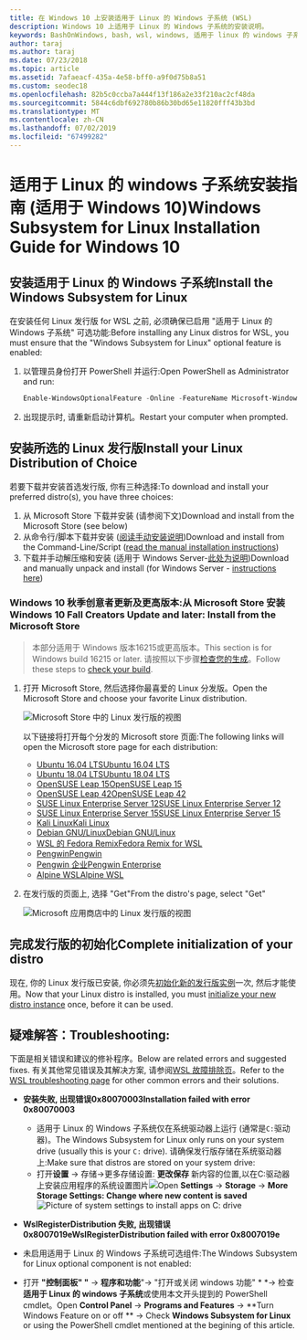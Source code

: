 ```yaml
---
title: 在 Windows 10 上安装适用于 Linux 的 Windows 子系统 (WSL)
description: Windows 10 上适用于 Linux 的 Windows 子系统的安装说明。
keywords: BashOnWindows, bash, wsl, windows, 适用于 linux 的 windows 子系统, windowssubsystem, ubuntu, debian, suse, windows 10, 安装
author: taraj
ms.author: taraj
ms.date: 07/23/2018
ms.topic: article
ms.assetid: 7afaeacf-435a-4e58-bff0-a9f0d75b8a51
ms.custom: seodec18
ms.openlocfilehash: 82b5c0ccba7a444f13f186a2e33f210ac2cf48da
ms.sourcegitcommit: 5844c6dbf692780b86b30bd65e11820fff43b3bd
ms.translationtype: MT
ms.contentlocale: zh-CN
ms.lasthandoff: 07/02/2019
ms.locfileid: "67499282"
---
```

# <a name="windows-subsystem-for-linux-installation-guide-for-windows-10"></a><span data-ttu-id="079db-104">适用于 Linux 的 windows 子系统安装指南 (适用于 Windows 10)</span><span class="sxs-lookup"><span data-stu-id="079db-104">Windows Subsystem for Linux Installation Guide for Windows 10</span></span>

## <a name="install-the-windows-subsystem-for-linux"></a><span data-ttu-id="079db-105">安装适用于 Linux 的 Windows 子系统</span><span class="sxs-lookup"><span data-stu-id="079db-105">Install the Windows Subsystem for Linux</span></span>

<span data-ttu-id="079db-106">在安装任何 Linux 发行版 for WSL 之前, 必须确保已启用 "适用于 Linux 的 Windows 子系统" 可选功能:</span><span class="sxs-lookup"><span data-stu-id="079db-106">Before installing any Linux distros for WSL, you must ensure that the "Windows Subsystem for Linux" optional feature is enabled:</span></span>

1. <span data-ttu-id="079db-107">以管理员身份打开 PowerShell 并运行:</span><span class="sxs-lookup"><span data-stu-id="079db-107">Open PowerShell as Administrator and run:</span></span>
    ```powershell
    Enable-WindowsOptionalFeature -Online -FeatureName Microsoft-Windows-Subsystem-Linux
    ```

2. <span data-ttu-id="079db-108">出现提示时, 请重新启动计算机。</span><span class="sxs-lookup"><span data-stu-id="079db-108">Restart your computer when prompted.</span></span>

## <a name="install-your-linux-distribution-of-choice"></a><span data-ttu-id="079db-109">安装所选的 Linux 发行版</span><span class="sxs-lookup"><span data-stu-id="079db-109">Install your Linux Distribution of Choice</span></span>
<span data-ttu-id="079db-110">若要下载并安装首选发行版, 你有三种选择:</span><span class="sxs-lookup"><span data-stu-id="079db-110">To download and install your preferred distro(s), you have three choices:</span></span>
1. <span data-ttu-id="079db-111">从 Microsoft Store 下载并安装 (请参阅下文)</span><span class="sxs-lookup"><span data-stu-id="079db-111">Download and install from the Microsoft Store (see below)</span></span>
1. <span data-ttu-id="079db-112">从命令行/脚本下载并安装 ([阅读手动安装说明](install-manual.md))</span><span class="sxs-lookup"><span data-stu-id="079db-112">Download and install from the Command-Line/Script ([read the manual installation instructions](install-manual.md))</span></span>
1. <span data-ttu-id="079db-113">下载并手动解压缩和安装 (适用于 Windows Server-[此处为说明](install-on-server.md))</span><span class="sxs-lookup"><span data-stu-id="079db-113">Download and manually unpack and install (for Windows Server - [instructions here](install-on-server.md))</span></span>

### <a name="windows-10-fall-creators-update-and-later-install-from-the-microsoft-store"></a><span data-ttu-id="079db-114">Windows 10 秋季创意者更新及更高版本:从 Microsoft Store 安装</span><span class="sxs-lookup"><span data-stu-id="079db-114">Windows 10 Fall Creators Update and later: Install from the Microsoft Store</span></span>

> <span data-ttu-id="079db-115">本部分适用于 Windows 版本16215或更高版本。</span><span class="sxs-lookup"><span data-stu-id="079db-115">This section is for Windows build 16215 or later.</span></span>  <span data-ttu-id="079db-116">请按照以下步骤[检查您的生成](troubleshooting.md#check-your-build-number)。</span><span class="sxs-lookup"><span data-stu-id="079db-116">Follow these steps to [check your build](troubleshooting.md#check-your-build-number).</span></span> 

1. <span data-ttu-id="079db-117">打开 Microsoft Store, 然后选择你最喜爱的 Linux 分发版。</span><span class="sxs-lookup"><span data-stu-id="079db-117">Open the Microsoft Store and choose your favorite Linux distribution.</span></span>

    ![Microsoft Store 中的 Linux 发行版的视图](media/store.png)

    <span data-ttu-id="079db-119">以下链接将打开每个分发的 Microsoft store 页面:</span><span class="sxs-lookup"><span data-stu-id="079db-119">The following links will open the Microsoft store page for each distribution:</span></span>

    * [<span data-ttu-id="079db-120">Ubuntu 16.04 LTS</span><span class="sxs-lookup"><span data-stu-id="079db-120">Ubuntu 16.04 LTS</span></span>](https://www.microsoft.com/store/apps/9pjn388hp8c9)
    * [<span data-ttu-id="079db-121">Ubuntu 18.04 LTS</span><span class="sxs-lookup"><span data-stu-id="079db-121">Ubuntu 18.04 LTS</span></span>](https://www.microsoft.com/store/apps/9N9TNGVNDL3Q)
    * [<span data-ttu-id="079db-122">OpenSUSE Leap 15</span><span class="sxs-lookup"><span data-stu-id="079db-122">OpenSUSE Leap 15</span></span>](https://www.microsoft.com/store/apps/9n1tb6fpvj8c)
    * [<span data-ttu-id="079db-123">OpenSUSE Leap 42</span><span class="sxs-lookup"><span data-stu-id="079db-123">OpenSUSE Leap 42</span></span>](https://www.microsoft.com/store/apps/9njvjts82tjx)
    * [<span data-ttu-id="079db-124">SUSE Linux Enterprise Server 12</span><span class="sxs-lookup"><span data-stu-id="079db-124">SUSE Linux Enterprise Server 12</span></span>](https://www.microsoft.com/store/apps/9p32mwbh6cns)
    * [<span data-ttu-id="079db-125">SUSE Linux Enterprise Server 15</span><span class="sxs-lookup"><span data-stu-id="079db-125">SUSE Linux Enterprise Server 15</span></span>](https://www.microsoft.com/store/apps/9pmw35d7fnlx)
    * [<span data-ttu-id="079db-126">Kali Linux</span><span class="sxs-lookup"><span data-stu-id="079db-126">Kali Linux</span></span>](https://www.microsoft.com/store/apps/9PKR34TNCV07)
    * [<span data-ttu-id="079db-127">Debian GNU/Linux</span><span class="sxs-lookup"><span data-stu-id="079db-127">Debian GNU/Linux</span></span>](https://www.microsoft.com/store/apps/9MSVKQC78PK6)
    * [<span data-ttu-id="079db-128">WSL 的 Fedora Remix</span><span class="sxs-lookup"><span data-stu-id="079db-128">Fedora Remix for WSL</span></span>](https://www.microsoft.com/store/apps/9n6gdm4k2hnc)
    * [<span data-ttu-id="079db-129">Pengwin</span><span class="sxs-lookup"><span data-stu-id="079db-129">Pengwin</span></span>](https://www.microsoft.com/store/apps/9NV1GV1PXZ6P)
    * [<span data-ttu-id="079db-130">Pengwin 企业</span><span class="sxs-lookup"><span data-stu-id="079db-130">Pengwin Enterprise</span></span>](https://www.microsoft.com/store/apps/9N8LP0X93VCP)
    * [<span data-ttu-id="079db-131">Alpine WSL</span><span class="sxs-lookup"><span data-stu-id="079db-131">Alpine WSL</span></span>](https://www.microsoft.com/store/apps/9p804crf0395)

1. <span data-ttu-id="079db-132">在发行版的页面上, 选择 "Get"</span><span class="sxs-lookup"><span data-stu-id="079db-132">From the distro's page, select "Get"</span></span>

    ![Microsoft 应用商店中的 Linux 发行版的视图](media/UbuntuStore.png)

## <a name="complete-initialization-of-your-distro"></a><span data-ttu-id="079db-134">完成发行版的初始化</span><span class="sxs-lookup"><span data-stu-id="079db-134">Complete initialization of your distro</span></span>
<span data-ttu-id="079db-135">现在, 你的 Linux 发行版已安装, 你必须先[初始化新的发行版实例](initialize-distro.md)一次, 然后才能使用。</span><span class="sxs-lookup"><span data-stu-id="079db-135">Now that your Linux distro is installed, you must [initialize your new distro instance](initialize-distro.md) once, before it can be used.</span></span>

## <a name="troubleshooting"></a><span data-ttu-id="079db-136">疑难解答：</span><span class="sxs-lookup"><span data-stu-id="079db-136">Troubleshooting:</span></span> 

<span data-ttu-id="079db-137">下面是相关错误和建议的修补程序。</span><span class="sxs-lookup"><span data-stu-id="079db-137">Below are related errors and suggested fixes.</span></span> <span data-ttu-id="079db-138">有关其他常见错误及其解决方案, 请参阅[WSL 故障排除页](troubleshooting.md)。</span><span class="sxs-lookup"><span data-stu-id="079db-138">Refer to the [WSL troubleshooting page](troubleshooting.md) for other common errors and their solutions.</span></span>

* <span data-ttu-id="079db-139">**安装失败, 出现错误0x80070003**</span><span class="sxs-lookup"><span data-stu-id="079db-139">**Installation failed with error 0x80070003**</span></span>
    * <span data-ttu-id="079db-140">适用于 Linux 的 Windows 子系统仅在系统驱动器上运行 (通常是`C:`驱动器)。</span><span class="sxs-lookup"><span data-stu-id="079db-140">The Windows Subsystem for Linux only runs on your system drive (usually this is your `C:` drive).</span></span> <span data-ttu-id="079db-141">请确保发行版存储在系统驱动器上:</span><span class="sxs-lookup"><span data-stu-id="079db-141">Make sure that distros are stored on your system drive:</span></span>  
    * <span data-ttu-id="079db-142">打开**设置** -> 存储->更多存储设置: **更改保存**
    新内容的位置,以在C:驱动器上安装应用程序的系统设置图片![](media/AppStorage.png)</span><span class="sxs-lookup"><span data-stu-id="079db-142">Open **Settings** -> **Storage** -> **More Storage Settings: Change where new content is saved**
![Picture of system settings to install apps on C: drive](media/AppStorage.png)</span></span>
    
    
 * <span data-ttu-id="079db-143">**WslRegisterDistribution 失败, 出现错误0x8007019e**</span><span class="sxs-lookup"><span data-stu-id="079db-143">**WslRegisterDistribution failed with error 0x8007019e**</span></span>   
  * <span data-ttu-id="079db-144">未启用适用于 Linux 的 Windows 子系统可选组件:</span><span class="sxs-lookup"><span data-stu-id="079db-144">The Windows Subsystem for Linux optional component is not enabled:</span></span> 
   * <span data-ttu-id="079db-145">打开 **"控制面板" "**  -> **程序和功能**"-> "打开或关闭 windows 功能" \* \*-> 检查**适用于 Linux 的 windows 子系统**或使用本文开头提到的 PowerShell cmdlet。</span><span class="sxs-lookup"><span data-stu-id="079db-145">Open **Control Panel** -> **Programs and Features** -> \*\*Turn Windows Feature on or off \*\* -> Check **Windows Subsystem for Linux** or using the PowerShell cmdlet mentioned at the begining of this article.</span></span>
